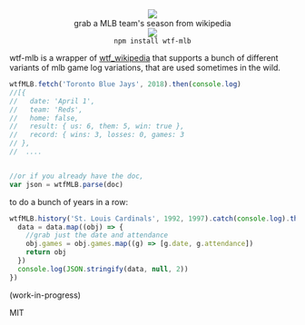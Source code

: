 <div align="center">
  <img src="https://cloud.githubusercontent.com/assets/399657/23590290/ede73772-01aa-11e7-8915-181ef21027bc.png" />
  <div>grab a MLB team's season from wikipedia</div>
  <a href="https://npmjs.org/package/wtf-mlb">
    <img src="https://img.shields.io/npm/v/wtf-mlb.svg?style=flat-square" />
  </a>
  <!-- <a href="https://nodejs.org/api/documentation.html#documentation_stability_index">
    <img src="https://img.shields.io/badge/stability-stable-green.svg?style=flat-square" />
  </a>
  <a href="https://www.codacy.com/app/spencerkelly86/efrt">
    <img src="https://api.codacy.com/project/badge/grade/fc03e2761c8c471c8f84141abf2704de" />
  </a>
  <a href="https://www.codacy.com/app/spencerkelly86/efrt">
    <img src="https://api.codacy.com/project/badge/Coverage/fc03e2761c8c471c8f84141abf2704de" />
  </a> -->
</div>

<div align="center">
  <code>npm install wtf-mlb</code>
</div>

wtf-mlb is a wrapper of [wtf_wikipedia](https://github.com/spencermountain/wtf_wikipedia/) that supports a bunch of different variants of mlb game log variations, that are used sometimes in the wild.

```js
wtfMLB.fetch('Toronto Blue Jays', 2018).then(console.log)
//[{
//   date: 'April 1',
//   team: 'Reds',
//   home: false,
//   result: { us: 6, them: 5, win: true },
//   record: { wins: 3, losses: 0, games: 3
// },
//  ....


//or if you already have the doc,
var json = wtfMLB.parse(doc)
```

to do a bunch of years in a row:
```js
wtfMLB.history('St. Louis Cardinals', 1992, 1997).catch(console.log).then(data => {
  data = data.map((obj) => {
    //grab just the date and attendance
    obj.games = obj.games.map((g) => [g.date, g.attendance])
    return obj
  })
  console.log(JSON.stringify(data, null, 2))
})
```

(work-in-progress)

MIT
